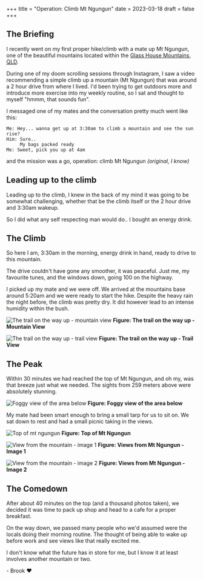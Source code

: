 +++
title = "Operation: Climb Mt Ngungun"
date = 2023-03-18
draft = false
+++

## The Briefing
I recently went on my first proper hike/climb with a mate up Mt Ngungun, one of the
beautiful mountains located within the [Glass House Mountains, QLD](https://www.aussiebushwalking.com/qld/se-qld/glass-house-mountain-national-park/mt-ngungun).

During one of my doom scrolling sessions through Instagram, I saw
a video recommending a simple climb up a mountain (Mt Ngungun) that was around a 2 hour
drive from where I lived. I'd been trying to get outdoors more and introduce more exercise into
my weekly routine, so I sat and thought to myself "hmmm, that sounds fun".

I messaged one of my mates and the conversation pretty much went like this:

```
Me: Hey... wanna get up at 3:30am to climb a mountain and see the sun rise?
Him: Sure..
     My bags packed ready
Me: Sweet, pick you up at 4am
```

and the mission was a go, operation: climb Mt Ngungun _(original, I know)_

## Leading up to the climb
Leading up to the climb, I knew in the back of my mind it was going to be somewhat
challenging, whether that be the climb itself or the 2 hour drive and 3:30am wakeup.

So I did what any self respecting man would do.. I bought an energy drink.

## The Climb
So here I am, 3:30am in the morning, energy drink in hand, ready to drive to
this mountain.

The drive couldn't have gone any smoother, it was peaceful. Just me,
my favourite tunes, and the windows down, going 100 on the highway.

I picked up my mate and we were off. We arrived at the mountains base around
5:20am and we were ready to start the hike. Despite the heavy rain the night before,
the climb was pretty dry. It did however lead to an intense humidity within the
bush.

![The trail on the way up - mountain view](https://user-images.githubusercontent.com/25432120/226106256-67b799e5-6397-4858-8259-f0d140aedea4.jpg)
**Figure: The trail on the way up - Mountain View**

![The trail on the way up - trail view](https://user-images.githubusercontent.com/25432120/226106290-d2cab9b3-4fac-415a-a27f-4d8db51b51fd.jpg)
**Figure: The trail on the way up - Trail View**

## The Peak
Within 30 minutes we had reached the top of Mt Ngungun, and oh my, was that breeze
just what we needed. The sights from 259 meters above were absolutely stunning.

![Foggy view of the area below](https://user-images.githubusercontent.com/25432120/226106327-4abd7c93-fb38-499c-9a2d-c800623f653f.jpg)
**Figure: Foggy view of the area below**

My mate had been smart enough to bring a small tarp for us to sit on. We sat
down to rest and had a small picnic taking in the views.

![Top of mt ngungun](https://user-images.githubusercontent.com/25432120/226106393-9a904020-20b3-4543-b14c-704c32490727.jpg)
**Figure: Top of Mt Ngungun**

![View from the mountain - image 1](https://user-images.githubusercontent.com/25432120/226106385-c1facccf-cd02-4456-841b-babfd365b912.jpg)
**Figure: Views from Mt Ngungun - Image 1**

![View from the mountain - image 2](https://user-images.githubusercontent.com/25432120/226106390-e0b96a5c-ce44-4dd0-a78a-6e1e43d9e7ea.jpg)
**Figure: Views from Mt Ngungun - Image 2**

## The Comedown
After about 40 minutes on the top (and a thousand photos taken), we decided it 
was time to pack up shop and head to a cafe for a proper breakfast.

On the way down, we passed many people who we'd assumed were the locals doing their
morning routine. The thought of being able to wake up before work and see views like
that really excited me. 

I don't know what the future has in store for me, but I know it at least involves another
mountain or two.

\- Brook ❤

